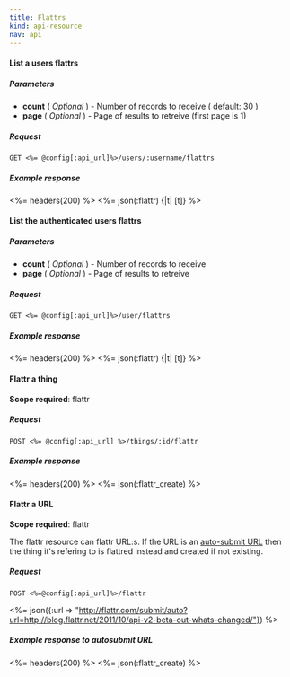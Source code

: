 ```yaml
---
title: Flattrs
kind: api-resource
nav: api
---
```


#### List a users flattrs

##### Parameters

- **count** ( _Optional_ ) - Number of records to receive ( default: 30 )
- **page** ( _Optional_ ) - Page of results to retreive (first page is 1)

##### Request
```
GET <%= @config[:api_url]%>/users/:username/flattrs
```

##### Example response
<%= headers(200) %>
<%= json(:flattr) {|t| [t]} %>

####  List the authenticated users flattrs

##### Parameters

- **count** ( _Optional_ ) - Number of records to receive
- **page** ( _Optional_ ) - Page of results to retreive

##### Request
```
GET <%= @config[:api_url]%>/user/flattrs
```

##### Example response
<%= headers(200) %>
<%= json(:flattr) {|t| [t]} %>

#### Flattr a thing

**Scope required**: flattr

##### Request
```
POST <%= @config[:api_url] %>/things/:id/flattr
```

##### Example response
<%= headers(200) %>
<%= json(:flattr_create) %>

#### Flattr a URL

**Scope required**: flattr

The flattr resource can flattr URL:s. If the URL is an [auto-submit URL](/auto-submit) then the thing it's refering to is flattred instead and created if not existing.

##### Request
```
POST <%=@config[:api_url]%>/flattr
```
<%= json({:url => "http://flattr.com/submit/auto?url=http://blog.flattr.net/2011/10/api-v2-beta-out-whats-changed/"}) %>

##### Example response to autosubmit URL

<%= headers(200) %>
<%= json(:flattr_create) %>
